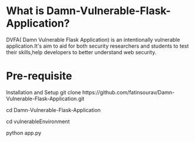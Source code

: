 <h1>What is Damn-Vulnerable-Flask-Application?</h1>
<p>DVFA( Damn Vulnerable Flask Application) is an intentionally vulnerable application.It's aim to aid for both security researchers and students to test their skills,help developers to better understand web security.</p>

<h1>Pre-requisite</h1>
 Installation and Setup
 git clone  https://github.com/fatinsourav/Damn-Vulnerable-Flask-Application.git

 cd Damn-Vulnerable-Flask-Application
	
 cd vulnerableEnvironment

 python app.py

 

